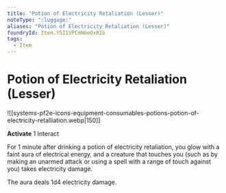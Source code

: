 ```yaml
---
title: "Potion of Electricity Retaliation (Lesser)"
noteType: ":luggage:"
aliases: "Potion of Electricity Retaliation (Lesser)"
foundryId: Item.Y5I1VPCmN6eOxR1b
tags:
  - Item
---
```


# Potion of Electricity Retaliation (Lesser)
![[systems-pf2e-icons-equipment-consumables-potions-potion-of-electricity-retalliation.webp|150]]

**Activate** 1 Interact

For 1 minute after drinking a potion of electricity retaliation, you glow with a faint aura of electrical energy, and a creature that touches you (such as by making an unarmed attack or using a spell with a range of touch against you) takes electricity damage.

The aura deals 1d4 electricity damage.
